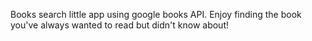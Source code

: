 Books search little app using google books API. Enjoy finding the book you've always wanted to read but didn't know about!
